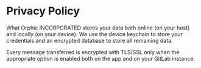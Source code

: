 # Privacy Policy

What Orphic INCORPORATED stores your data both online (on your host) and locally (on your device). We use the device keychain to store your credentials and an encrypted database to store all remaining data.

Every message transferred is encrypted with TLS/SSL only when the appropriate option is enabled both on the app and on your GitLab instance.